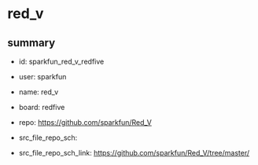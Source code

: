 # red_v
 
## summary 
* id: sparkfun_red_v_redfive
* user: sparkfun
* name: red_v
* board: redfive
* repo: https://github.com/sparkfun/Red_V



* src_file_repo_sch: 
* src_file_repo_sch_link: https://github.com/sparkfun/Red_V/tree/master/






